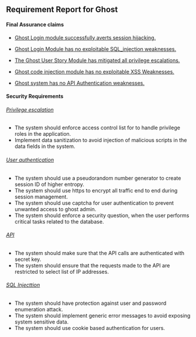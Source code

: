 Requirement Report for Ghost
----------------

#### Final Assurance claims

* 	[Ghost Login module successfully averts session hijacking.](https://www.lucidchart.com/invitations/accept/0a976aa4-6349-48fc-8ed8-dc3c684c11d4)

* 	[Ghost Login Module has no exploitable SQL_injection weaknesses.](https://www.lucidchart.com/invitations/accept/0a976aa4-6349-48fc-8ed8-dc3c684c11d4)

* 	[The Ghost User Story Module has mitigated all privilege escalations.](https://www.lucidchart.com/invitations/accept/0a976aa4-6349-48fc-8ed8-dc3c684c11d4)

* 	[Ghost code injection module has no exploitable XSS Weaknesses.](https://www.lucidchart.com/invitations/accept/0a976aa4-6349-48fc-8ed8-dc3c684c11d4)

* 	[Ghost system has no API Authentication weaknesses.](https://www.lucidchart.com/invitations/accept/0a976aa4-6349-48fc-8ed8-dc3c684c11d4)

#### Security Requirements

###### [Privilege escalation](https://www.lucidchart.com/invitations/accept/12f66949-a4b7-4950-84f2-78229cdff59d)

* The system should enforce access control list for to handle privilege roles in the application.
* Implement data sanitization to avoid injection of malicious scripts in the data fields in the system.

###### [User authentication](https://www.lucidchart.com/invitations/accept/12f66949-a4b7-4950-84f2-78229cdff59d)

* The system should use a pseudorandom number generator to create session ID of higher entropy.
* The system should use https to encrypt all traffic end to end during session management.
* The system should use captcha for user authentication to prevent unwanted access to ghost admin.
* The system should enforce a security question, when the user performs critical tasks related to the database.

###### [API](https://www.lucidchart.com/invitations/accept/12f66949-a4b7-4950-84f2-78229cdff59d)

* The system should make sure that the API calls are authenticated with secret key.
* The system should ensure that the requests made to the API are restricted to select list of IP addresses.

###### [SQL Injecttion](https://www.lucidchart.com/invitations/accept/12f66949-a4b7-4950-84f2-78229cdff59d)

* The system should have protection against user and password enumeration attack.
* The system should implement generic error messages to avoid exposing system sensitive data.
* The system should use cookie based authentication for users.
